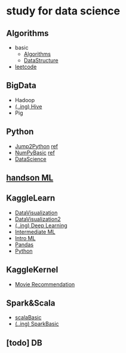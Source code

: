 # study for data science
## Algorithms
* basic
  * [Algorithms](https://github.com/data-droid/study/tree/master/Algorithms/basic/Algorithms)
  * [DataStructure](https://github.com/data-droid/study/tree/master/Algorithms/basic/DataStructure)
* [leetcode](https://github.com/data-droid/study/tree/master/Algorithms/leetcode)
## BigData
* Hadoop
* [(..ing) Hive](https://github.com/data-droid/study/tree/master/Bigdata/Hive)
* Pig
## Python
* [Jump2Python](https://github.com/data-droid/study/tree/master/Python/Jump2Python) [ref](https://wikidocs.net/book/1)
* [NumPyBasic](https://github.com/data-droid/study/blob/master/Python/NumPyBasic.ipynb) [ref](www.DataCamp.com)
* [DataScience](https://github.com/data-droid/study/tree/master/Python/DataScience)
## [handson ML](https://github.com/data-droid/study/tree/master/handsonML)
## KaggleLearn
* [DataVisualization](https://github.com/data-droid/study/tree/master/kaggleLearn/DataVisualization)
* [DataVisualization2](https://github.com/data-droid/study/tree/master/kaggleLearn/DataVisualization2)
* [(..ing) Deep Learning](https://github.com/data-droid/study/tree/master/kaggleLearn/DeepLearning)
* [Intermediate ML](https://github.com/data-droid/study/tree/master/kaggleLearn/IntermediateML)
* [Intro ML](https://github.com/data-droid/study/tree/master/kaggleLearn/IntroToML)
* [Pandas](https://github.com/data-droid/study/blob/master/kaggleLearn/pandas.ipynb)
* [Python](https://github.com/data-droid/study/tree/master/kaggleLearn)
## KaggleKernel
* [Movie Recommendation](https://github.com/data-droid/study/blob/master/kaggleKernal/MovieRecommendationSystems.ipynb)
## Spark&Scala
* [scalaBasic](https://github.com/data-droid/study/tree/master/Spark%26Scala/scalaBasic)
* [(..ing) SparkBasic](https://github.com/data-droid/study/tree/master/Spark%26Scala/sparkBasic)
## [todo] DB
